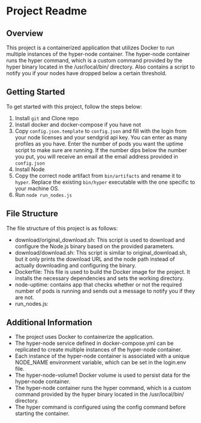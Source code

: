 # Project Readme

## Overview

This project is a containerized application that utilizes Docker to run multiple instances of the hyper-node container. The hyper-node container runs the hyper command, which is a custom command provided by the hyper binary located in the /usr/local/bin/ directory. Also contains a script to notify you if your nodes have dropped below a certain threshold.

## Getting Started

To get started with this project, follow the steps below:

1. Install `git` and Clone repo
2. Install docker and docker-compose if you have not
3. Copy `config.json.template` to `config.json` and fill with the login from your node licenses and your sendgrid api key. You can enter as many profiles as you have. Enter the number of pods you want the uptime script to make sure are running. If the number dips below the number you put, you will receive an email at the email address provided in `config.json`
4. Install Node
5. Copy the correct node artifact from `bin/artifacts` and rename it to `hyper`. Replace the existing `bin/hyper` executable with the one specific to your machine OS.
6. Run `node run_nodes.js`

## File Structure

The file structure of this project is as follows:

- download/original_download.sh: This script is used to download and configure the Node.js binary based on the provided parameters.
- download/download.sh: This script is similar to original_download.sh, but it only prints the download URL and the node path instead of actually downloading and configuring the binary.
- Dockerfile: This file is used to build the Docker image for the project. It installs the necessary dependencies and sets the working directory.
- node-uptime: contains app that checks whether or not the required number of pods is running and sends out a message to notify you if they are not.
- run_nodes.js: 

## Additional Information

- The project uses Docker to containerize the application.
- The hyper-node service defined in docker-compose.yml can be replicated to create multiple instances of the hyper-node container.
- Each instance of the hyper-node container is associated with a unique NODE_NAME environment variable, which can be set in the login.env file.
- The hyper-node-volume1 Docker volume is used to persist data for the hyper-node container.
- The hyper-node container runs the hyper command, which is a custom command provided by the hyper binary located in the /usr/local/bin/ directory.
- The hyper command is configured using the config command before starting the container.
